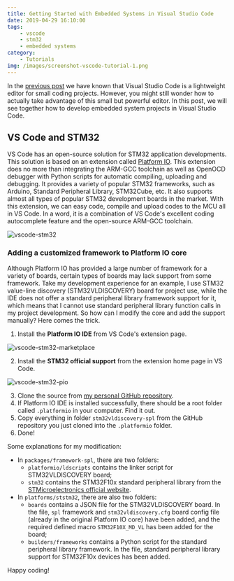 ```yaml
---
title: Getting Started with Embedded Systems in Visual Studio Code
date: 2019-04-29 16:10:00
tags: 
    - vscode
    - stm32
    - embedded systems
category: 
    - Tutorials
img: /images/screenshot-vscode-tutorial-1.png
---
```


In the [previous post](https://shineyruan.github.io/2019/03/15/vscode-tutorials/) we have known that Visual Studio Code is a lightweight editor for small coding projects. However, you might still wonder how to actually take advantage of this small but powerful editor. In this post, we will see together how to develop embedded system projects in Visual Studio Code.

<!-- more -->

## VS Code and STM32

VS Code has an open-source solution for STM32 application developments. This solution is based on an extension called [Platform IO](https://platformio.org/). This extension does no more than integrating the ARM-GCC toolchain as well as OpenOCD debugger with Python scripts for automatic compiling, uploading and debugging. It provides a variety of popular STM32 frameworks, such as Arduino, Standard Peripheral Library, STM32Cube, etc. It also supports almost all types of popular STM32 development boards in the market. With this extension, we can easy code, compile and upload codes to the MCU all in VS Code. In a word, it is a combination of VS Code's excellent coding autocomplete feature and the open-source ARM-GCC toolchain.

![vscode-stm32](/images/screenshot-vscode-tutorial-2.png)

### Adding a customized framework to Platform IO core

Although Platform IO has provided a large number of framework for a variety of boards, certain types of boards may lack support from some framework. Take my development experience for an example, I use STM32 value-line discovery (STM32VLDISCOVERY) board for project use, while the IDE does not offer a standard peripheral library framework support for it, which means that I cannot use standard peripheral library function calls in my project development. So how can I modify the core and add the support manually? Here comes the trick.

1. Install the **Platform IO IDE** from VS Code's extension page.

![vscode-stm32-marketplace](/images/screenshot-vscode-tutorial-3.png)

2. Install the **STM32 official support** from the extension home page in VS Code.

![vscode-stm32-pio](/images/screenshot-vscode-tutorial-4.png)

3. Clone the source from [my personal GitHub repository](https://github.com/shineyruan/STM32-PlatformIO-Support).
4. If Platform IO IDE is installed successfully, there should be a root folder called `.platformio` in your computer. Find it out.
5. Copy everything in folder `stm32vldiscovery-spl` from the GitHub repository you just cloned into the `.platformio` folder.
6. Done!

Some explanations for my modification:

* In `packages/framework-spl`, there are two folders:
  * `platformio/ldscripts` contains the linker script for STM32VLDISCOVERY board;
  * `stm32` contains the STM32F10x standard peripheral library from the [STMicroelectronics official website](https://www.st.com/en/embedded-software/stsw-stm32054.html).
* In `platforms/ststm32`, there are also two folders:
  * `boards` contains a JSON file for the STM32VLDISCOVERY board. In the file, `spl` framework and `stm32vldiscovery.cfg` board config file (already in the original Platform IO core) have been added, and the required defined macro `STM32F10X_MD_VL` has been added for the board;
  * `builders/frameworks` contains a Python script for the standard peripheral library framework. In the file, standard peripheral library support for STM32F10x devices has been added.

Happy coding!